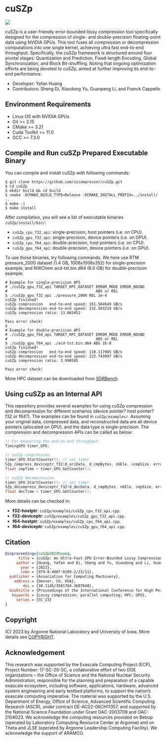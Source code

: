 # cuSZp
<a href="./LICENSE"><img src="https://img.shields.io/badge/License-BSD%203--Clause-blue.svg"></a> 

cuSZp is a user-friendly error-bounded lossy compression tool specifically designed for the compression of single- and double-precision floating-point data using NVIDIA GPUs. 
This tool fuses all compression or decompression computations into one single kernel, achieving ultra fast end-to-end throughput.
Specifically, the cuSZp framework is structured around four pivotal stages: Quantization and Prediction, Fixed-length Encoding, Global Synchronization, and Block Bit-shuffling. 
Noting that ongoing optimization efforts are being devoted to cuSZp, aimed at further improving its end-to-end performance.

- Developer: Yafan Huang
- Contributors: Sheng Di, Xiaodong Yu, Guanpeng Li, and Franck Cappello

## Environment Requirements
- Linux OS with NVIDIA GPUs
- Git >= 2.15
- CMake >= 3.21
- Cuda Toolkit >= 11.0
- GCC >= 7.3.0

## Compile and Run cuSZp Prepared Executable Binary
You can compile and install cuSZp with following commands:
```shell
$ git clone https://github.com/szcompressor/cuSZp.git
$ cd cuSZp
$ mkdir build && cd build
$ cmake -DCMAKE_BUILD_TYPE=Release -DCMAKE_INSTALL_PREFIX=../install/ ..
$ make -j
$ make install
```
After compilation, you will see a list of executable binaries ```cuSZp/install/bin/```:
- ```cuSZp_cpu_f32_api```: single-precision, host pointers (i.e. on CPU).
- ```cuSZp_gpu_f32_api```: single-precision, device pointers (i.e. on GPU).
- ```cuSZp_cpu_f64_api```: double-precision, host pointers (i.e. on CPU).
- ```cuSZp_gpu_f64_api```: double-precision, device pointers (i.e. on GPU).

To use those binaries, try following commands. 
We here use RTM pressure_2000 dataset (1.4 GB, 1008x1008x352) for single-precision example, and NWChem acd-tst.bin.d64 (6.0 GB) for double-precision example.
```shell
# Example for single-precision API
# ./cuSZp_gpu_f32_api TARGET_HPC_DATASET ERROR_MODE ERROR_BOUND
#                                        ABS or REL
$ ./cuSZp_gpu_f32_api ./pressure_2000 REL 1e-4
cuSZp finished!
cuSZp compression   end-to-end speed: 151.564649 GB/s
cuSZp decompression end-to-end speed: 232.503219 GB/s
cuSZp compression ratio: 13.003452

Pass error check!
$
# Example for double-precision API
# ./cuSZp_gpu_f64_api TARGET_HPC_DATASET ERROR_MODE ERROR_BOUND
#                                        ABS or REL
$ ./cuSZp_gpu_f64_api ./acd-tst.bin.d64 ABS 1E-8
cuSZp finished!
cuSZp compression   end-to-end speed: 110.117965 GB/s
cuSZp decompression end-to-end speed: 222.743097 GB/s
cuSZp compression ratio: 3.990585

Pass error check!
```
More HPC dataset can be downloaded from [SDRBench](https://sdrbench.github.io/).

## Using cuSZp as an Internal API
This repository provides several examples for using cuSZp compression and decompression for different scenarios (device pointer? host pointer? f32 or f64?).
The examples can be found in ```cuSZp/examples/```.
Assuming your original data, compressed data, and reconstructed data are all device pointers (allocated on GPU), and the data type is single-precision. The compression and decompression APIs can be called as below:
```C++
// For measuring the end-to-end throughput.
TimingGPU timer_GPU;

// cuSZp compression.
timer_GPU.StartCounter(); // set timer
SZp_compress_deviceptr_f32(d_oriData, d_cmpBytes, nbEle, &cmpSize, errorBound, stream);
float cmpTime = timer_GPU.GetCounter();

// cuSZp decompression.
timer_GPU.StartCounter(); // set timer
SZp_decompress_deviceptr_f32(d_decData, d_cmpBytes, nbEle, cmpSize, errorBound, stream);
float decTime = timer_GPU.GetCounter();
```
More details can be checked in:
- **f32-hostptr**: ```cuSZp/examples/cuSZp_cpu_f32_api.cpp```.
- **f32-deviceptr**: ```cuSZp/examples/cuSZp_gpu_f32_api.cpp```.
- **f64-hostptr**: ```cuSZp/examples/cuSZp_cpu_f64_api.cpp```.
- **f64-deviceptr**: ```cuSZp/examples/cuSZp_gpu_f64_api.cpp```.

## Citation
```bibtex
@inproceedings{cuSZp2023huang,
      title = {cuSZp: An Ultra-Fast GPU Error-Bounded Lossy Compression Framework with Optimized End-to-End Performance}
     author = {Huang, Yafan and Di, Sheng and Yu, Xiaodong and Li, Guanpeng and Cappello, Franck},
       year = {2023},
       isbn = {979-8-4007-0109-2/23/11},
  publisher = {Association for Computing Machinery},
    address = {Denver, CO, USA},
        doi = {10.1145/3581784.3607048},
  booktitle = {Proceedings of the International Conference for High Performance Computing, Networking, Storage and Analysis},
   keywords = {Lossy compression; parallel computing; HPC; GPU},
     series = {SC'23}
}
```

## Copyright
(C) 2023 by Argonne National Laboratory and University of Iowa. More details see [COPYRIGHT](https://github.com/szcompressor/cuSZp/blob/master/LICENSE).

## Acknowledgement
This research was supported by the Exascale Computing Project (ECP), Project Number: 17-SC-20-SC, a collaborative effort of two DOE organizations – the Office of Science and the National Nuclear Security Administration, responsible for the planning and preparation of a capable exascale ecosystem, including software, applications, hardware, advanced system engineering and early testbed platforms, to support the nation’s exascale computing imperative. The material was supported by the U.S. Department of Energy, Office of Science, Advanced Scientific Computing Research (ASCR), under contract DE-AC02-06CH11357, and supported by the National Science Foundation under Grant OAC-2003709 and OAC-2104023. We acknowledge the computing resources provided on Bebop (operated by Laboratory Computing Resource Center at Argonne) and on Theta and JLSE (operated by Argonne Leadership Computing Facility). We acknowledge the support of ARAMCO. 
